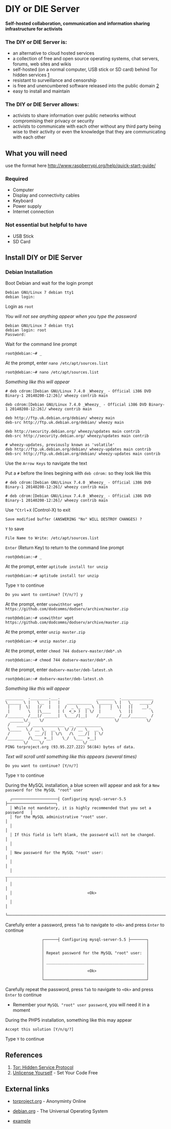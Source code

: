 # DIY or DIE Server

#### Self-hosted collaboration, communication and information sharing infrastructure for activists

### The DIY or DIE Server is:

* an alternative to cloud hosted services
* a collection of free and open source operating systems, chat servers, forums, web sites and wikis
* self-hosted (on a normal computer, USB stick or SD card) behind Tor hidden services [1](https://www.torproject.org/docs/hidden-services.html.en "Hidden Service Protocol")
* resistant to surveillance and censorship
* is free and unencumbered software released into the public domain [2](http://unlicense.org/ "unlicense.org")
* easy to install and maintain

### The DIY or DIE Server allows:

* activists to share information over public networks without compromising their privacy or security
* activists to communicate with each other without any third party being wise to their activity or even the knowledge that they are communicating with each other 

## What you will need

use the format here http://www.raspberrypi.org/help/quick-start-guide/

### Required

* Computer
* Display and connectivity cables
* Keyboard
* Power supply
* Internet connection

### Not essential but helpful to have

* USB Stick
* SD Card

## Install DIY or DIE Server

### Debian Installation

Boot Debian and wait for the login prompt
```
Debian GNU/Linux 7 debian tty1
debian login:
```
Login as `root`

*You will not see anything appear when you type the password*
```
Debian GNU/Linux 7 debian tty1
debian login: root
Password:
```
Wait for the command line prompt
```
root@debian:~# _
```
At the prompt, enter `nano /etc/apt/sources.list`
```
root@debian:~# nano /etc/apt/sources.list
```
*Something like this will appear*
```
# deb cdrom:[Debian GNU/Linux 7.4.0 _Wheezy_ - Official i386 DVD Binary-1 20140208-12:26]/ wheezy contrib main

deb cdrom:[Debian GNU/Linux 7.4.0 _Wheezy_ - Official i386 DVD Binary-1 20140208-12:26]/ wheezy contrib main

deb http://ftp.uk.debian.org/debian/ wheezy main
deb-src http://ftp.uk.debian.org/debian/ wheezy main

deb http://security.debian.org/ wheezy/updates main contrib
deb-src http://security.debian.org/ wheezy/updates main contrib

# wheezy-updates, previously known as 'volatile'
deb http://ftp.uk.debian.org/debian/ wheezy-updates main contrib
deb-src http://ftp.uk.debian.org/debian/ wheezy-updates main contrib
```
Use the `Arrow Keys` to navigate the text

Put a `#` before the lines begining with `deb cdrom:` so they look like this
```
# deb cdrom:[Debian GNU/Linux 7.4.0 _Wheezy_ - Official i386 DVD Binary-1 20140208-12:26]/ wheezy contrib main

# deb cdrom:[Debian GNU/Linux 7.4.0 _Wheezy_ - Official i386 DVD Binary-1 20140208-12:26]/ wheezy contrib main
```
Use `^Ctrl`+`X` (Control-X) to exit
```
Save modified buffer (ANSWERING "No" WILL DESTROY CHANGES) ?  
```
`Y` to save 
```
File Name to Write: /etc/apt/sources.list
```
`Enter` (Return Key) to return to the command line prompt
```
root@debian:~# _
```
At the prompt, enter `aptitude install tor unzip`
```
root@debian:~# aptitude install tor unzip
```
Type `Y` to continue
```
Do you want to continue? [Y/n/?] y
```
At the prompt, enter `usewithtor wget https://github.com/dodcomms/dodserv/archive/master.zip`
```
root@debian:~# usewithtor wget https://github.com/dodcomms/dodserv/archive/master.zip
```
At the prompt, enter `unzip master.zip`
```
root@debian:~# unzip master.zip
```
At the prompt, enter `chmod 744 dodserv-master/deb*.sh`
```
root@debian:~# chmod 744 dodserv-master/deb*.sh
```
At the prompt, enter `dodserv-master/deb-latest.sh`
```
root@debian:~# dodserv-master/deb-latest.sh
```
*Something like this will appear*
```
________  .________.___.                ________  .______________
\______ \ |   \__  |   |   ___________  \______ \ |   \_   _____/
 |    |  \|   |/   |   |  /  _ \_  __ \  |    |  \|   ||    __)_ 
 |    `   \   |\____   | (  <_> )  | \/  |    `   \   ||        \
/_______  /___|/ ______|  \____/|__|    /_______  /___/_______  /
  ______\/_    \/                               \/            \/ 
 /   _____/ ______________  __ ___________                       
 \_____  \_/ __ \_  __ \  \/ // __ \_  __ \                      
 /        \  ___/|  | \/\   /\  ___/|  | \/                      
/_______  /\___  >__|    \_/  \___  >__|                         
        \/     \/                 \/                             
PING torproject.org (93.95.227.222) 56(84) bytes of data.
```
*Text will scroll until something like this appears (several times)*
```
Do you want to continue? [Y/n/?]
```
Type `Y` to continue

During the MySQL installation, a blue screen will appear and ask for a `New password for the MySQL "root" user`

```
  ┌────────────────────┤ Configuring mysql-server-5.5 ├─────────────────────┐   
  │ While not mandatory, it is highly recommended that you set a password   │   
  │ for the MySQL administrative "root" user.                               │   
  │                                                                         │   
  │ If this field is left blank, the password will not be changed.          │   
  │                                                                         │   
  │ New password for the MySQL "root" user:                                 │   
  │                                                                         │   
  │ _______________________________________________________________________ │   
  │                                                                         │   
  │                                 <Ok>                                    │   
  │                                                                         │   
  └─────────────────────────────────────────────────────────────────────────┘   
```
Carefully enter a password, press `Tab` to navigate to `<Ok>` and press `Enter` to continue

```
                ┌──────┤ Configuring mysql-server-5.5 ├───────┐                 
                │                                             │                 
                │                                             │                 
                │ Repeat password for the MySQL "root" user:  │                 
                │                                             │                 
                │ ___________________________________________ │                 
                │                                             │                 
                │                   <Ok>                      │                 
                │                                             │                 
                └─────────────────────────────────────────────┘                 
```
Carefully repeat the password, press `Tab` to navigate to `<Ok>` and press `Enter` to continue

* Remember your `MySQL "root" user password`, you will need it in a moment

During the PHP5 installation, something like this may appear
```
Accept this solution [Y/n/q/?]
```
Type `Y` to continue

## References

1. [Tor: Hidden Service Protocol](https://www.torproject.org/docs/hidden-services.html.en "Hidden Service Protocol")
2. [Unlicense Yourself](http://unlicense.org/ "unlicense.org") - Set Your Code Free

## External links

* [torproject.org](https://www.torproject.org/ "torpropject.org") - Anonyminty Online
* [debian.org](http://www.debian.org/ "debian.org") - The Universal Operating System

* [example](http://url.com/ "Title")
